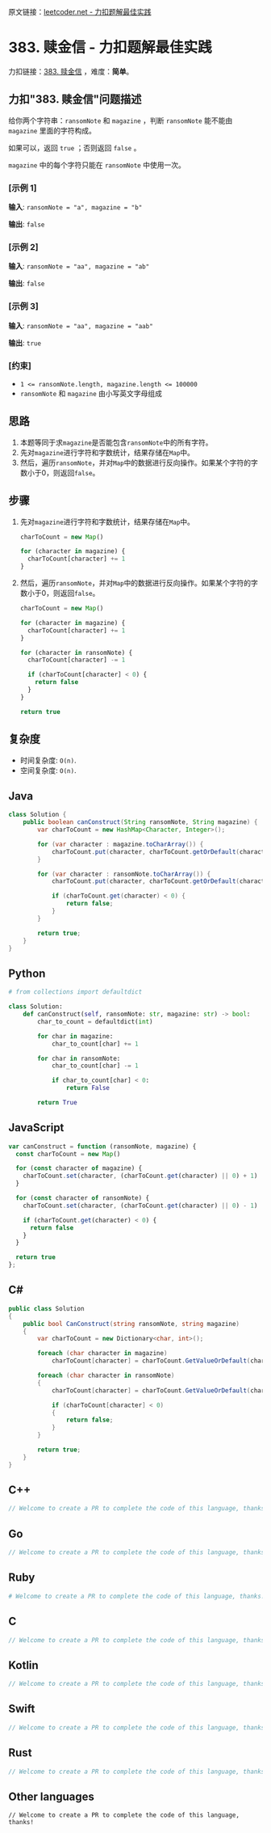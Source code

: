 原文链接：[leetcoder.net - 力扣题解最佳实践](https://leetcoder.net/zh/leetcode/383-ransom-note)

# 383. 赎金信 - 力扣题解最佳实践

力扣链接：[383. 赎金信](https://leetcode.cn/problems/ransom-note) ，难度：**简单**。

## 力扣"383. 赎金信"问题描述

给你两个字符串：`ransomNote` 和 `magazine` ，判断 `ransomNote` 能不能由 `magazine` 里面的字符构成。

如果可以，返回 `true` ；否则返回 `false` 。

`magazine` 中的每个字符只能在 `ransomNote` 中使用一次。

### [示例 1]

**输入**: `ransomNote = "a", magazine = "b"`

**输出**: `false`
### [示例 2]

**输入**: `ransomNote = "aa", magazine = "ab"`

**输出**: `false`
### [示例 3]

**输入**: `ransomNote = "aa", magazine = "aab"`

**输出**: `true`
### [约束]

- `1 <= ransomNote.length, magazine.length <= 100000`
- `ransomNote` 和 `magazine` 由小写英文字母组成

## 思路

1. 本题等同于求`magazine`是否能包含`ransomNote`中的所有字符。
2. 先对`magazine`进行字符和字数统计，结果存储在`Map`中。
3. 然后，遍历`ransomNote`，并对`Map`中的数据进行反向操作。如果某个字符的字数小于0，则返回`false`。

## 步骤

1. 先对`magazine`进行字符和字数统计，结果存储在`Map`中。

	```javascript
	charToCount = new Map()

	for (character in magazine) {
	  charToCount[character] += 1
	}
	```

2. 然后，遍历`ransomNote`，并对`Map`中的数据进行反向操作。如果某个字符的字数小于0，则返回`false`。

	```javascript
	charToCount = new Map()

	for (character in magazine) {
	  charToCount[character] += 1
	}

	for (character in ransomNote) {
	  charToCount[character] -= 1

	  if (charToCount[character] < 0) {
	    return false
	  }
	}

	return true
	```

## 复杂度

- 时间复杂度: `O(n)`.
- 空间复杂度: `O(n)`.

## Java

```java
class Solution {
    public boolean canConstruct(String ransomNote, String magazine) {
        var charToCount = new HashMap<Character, Integer>();

        for (var character : magazine.toCharArray()) {
            charToCount.put(character, charToCount.getOrDefault(character, 0) + 1);
        }

        for (var character : ransomNote.toCharArray()) {
            charToCount.put(character, charToCount.getOrDefault(character, 0) - 1);

            if (charToCount.get(character) < 0) {
                return false;
            }
        }

        return true;
    }
}
```

## Python

```python
# from collections import defaultdict

class Solution:
    def canConstruct(self, ransomNote: str, magazine: str) -> bool:
        char_to_count = defaultdict(int)

        for char in magazine:
            char_to_count[char] += 1

        for char in ransomNote:
            char_to_count[char] -= 1

            if char_to_count[char] < 0:
                return False

        return True
```

## JavaScript

```javascript
var canConstruct = function (ransomNote, magazine) {
  const charToCount = new Map()

  for (const character of magazine) {
    charToCount.set(character, (charToCount.get(character) || 0) + 1)
  }

  for (const character of ransomNote) {
    charToCount.set(character, (charToCount.get(character) || 0) - 1)

    if (charToCount.get(character) < 0) {
      return false
    }
  }

  return true
};
```

## C#

```c#
public class Solution
{
    public bool CanConstruct(string ransomNote, string magazine)
    {
        var charToCount = new Dictionary<char, int>();

        foreach (char character in magazine)
            charToCount[character] = charToCount.GetValueOrDefault(character, 0) + 1;

        foreach (char character in ransomNote)
        {
            charToCount[character] = charToCount.GetValueOrDefault(character, 0) - 1;

            if (charToCount[character] < 0)
            {
                return false;
            }
        }

        return true;
    }
}
```

## C++

```cpp
// Welcome to create a PR to complete the code of this language, thanks!
```

## Go

```go
// Welcome to create a PR to complete the code of this language, thanks!
```

## Ruby

```ruby
# Welcome to create a PR to complete the code of this language, thanks!
```

## C

```c
// Welcome to create a PR to complete the code of this language, thanks!
```

## Kotlin

```kotlin
// Welcome to create a PR to complete the code of this language, thanks!
```

## Swift

```swift
// Welcome to create a PR to complete the code of this language, thanks!
```

## Rust

```rust
// Welcome to create a PR to complete the code of this language, thanks!
```

## Other languages

```
// Welcome to create a PR to complete the code of this language, thanks!
```
